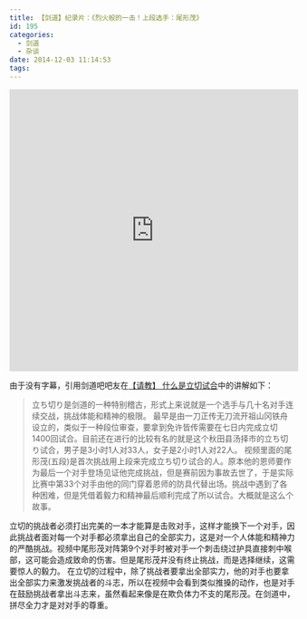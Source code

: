 ```yaml
---
title: 【剑道】纪录片：《烈火般的一击！上段选手：尾形茂》
id: 195
categories:
  - 剑道
  - 杂谈
date: 2014-12-03 11:14:53
tags:
---
```


<iframe width="510" height="498" src="http://player.youku.com/embed/XNDc1NTk5NTUy" frameborder="0" allowfullscreen="allowfullscreen"></iframe>

<!--more-->
由于没有字幕，引用剑道吧吧友在[【请教】 什么是立切试合](http://tieba.baidu.com/p/2015683061)中的讲解如下：

> 立ち切り是剑道的一种特别稽古，形式上来说就是一个选手与几十名对手连续交战，挑战体能和精神的极限。
>   最早是由一刀正传无刀流开祖山冈铁舟设立的，类似于一种段位审查，要拿到免许皆传需要在七日内完成立切1400回试合。目前还在进行的比较有名的就是这个秋田县汤择市的立ち切り试合，男子是3小时1人对33人，女子是2小时1人对22人。
>   视频里面的尾形茂(五段)是首次挑战用上段来完成立ち切り试合的人。原本他的恩师要作为最后一个对手登场见证他完成挑战，但是赛前因为事故去世了，于是实际比赛中第33个对手由他的同门穿着恩师的防具代替出场。挑战中遇到了各种困难，但是凭借着毅力和精神最后顺利完成了所以试合。大概就是这么个故事。

立切的挑战者必须打出完美的一本才能算是击败对手，这样才能换下一个对手，因此挑战者面对每一个对手都必须拿出自己的全部实力，这是对一个人体能和精神力的严酷挑战。视频中尾形茂对阵第9个对手时被对手一个刺击绕过护具直接刺中喉部，这可能会造成致命的伤害。但是尾形茂并没有终止挑战，而是选择继续，这需要惊人的毅力。
在立切的过程中，除了挑战者要拿出全部实力，他的对手也要拿出全部实力来激发挑战者的斗志，所以在视频中会看到类似推搡的动作，也是对手在鼓励挑战者拿出斗志来，虽然看起来像是在欺负体力不支的尾形茂。在剑道中，拼尽全力才是对对手的尊重。